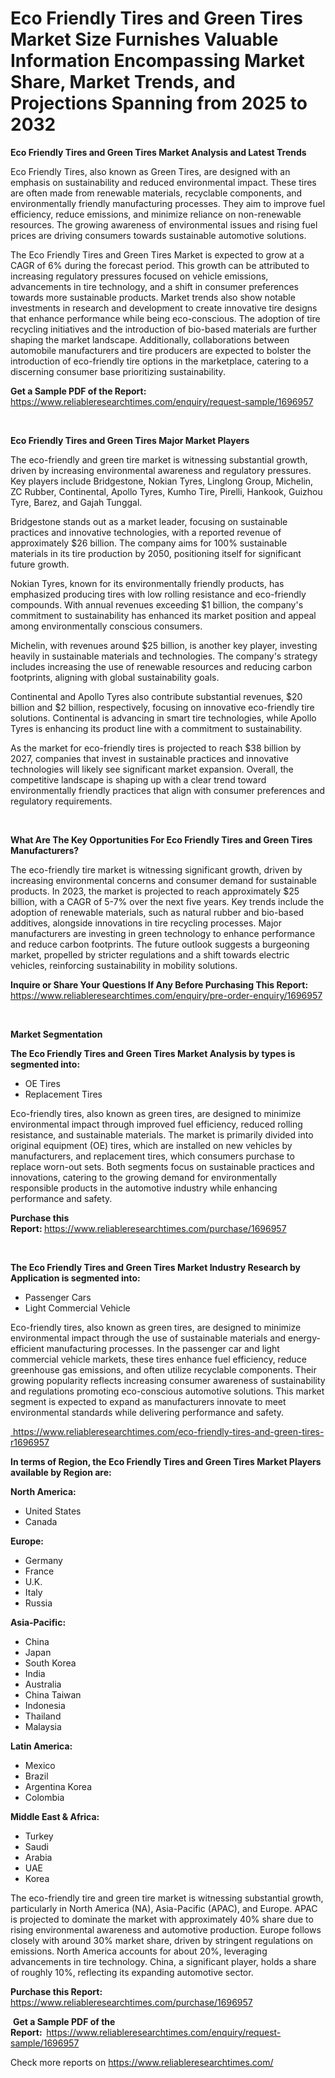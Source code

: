 <p><h1>Eco Friendly Tires and Green Tires Market Size Furnishes Valuable Information Encompassing Market Share, Market Trends, and Projections Spanning from 2025 to 2032</h1></p><p><strong>Eco Friendly Tires and Green Tires Market Analysis and Latest Trends</strong></p>
<p><p>Eco Friendly Tires, also known as Green Tires, are designed with an emphasis on sustainability and reduced environmental impact. These tires are often made from renewable materials, recyclable components, and environmentally friendly manufacturing processes. They aim to improve fuel efficiency, reduce emissions, and minimize reliance on non-renewable resources. The growing awareness of environmental issues and rising fuel prices are driving consumers towards sustainable automotive solutions.</p><p>The Eco Friendly Tires and Green Tires Market is expected to grow at a CAGR of 6% during the forecast period. This growth can be attributed to increasing regulatory pressures focused on vehicle emissions, advancements in tire technology, and a shift in consumer preferences towards more sustainable products. Market trends also show notable investments in research and development to create innovative tire designs that enhance performance while being eco-conscious. The adoption of tire recycling initiatives and the introduction of bio-based materials are further shaping the market landscape. Additionally, collaborations between automobile manufacturers and tire producers are expected to bolster the introduction of eco-friendly tire options in the marketplace, catering to a discerning consumer base prioritizing sustainability.</p></p>
<p><strong>Get a Sample PDF of the Report:&nbsp;</strong> <a href="https://www.reliableresearchtimes.com/enquiry/request-sample/1696957?utm_campaign=2237&utm_medium=2&utm_source=Github&utm_content=ia&utm_term=27032025&utm_id=eco-friendly-tires-and-green-tires">https://www.reliableresearchtimes.com/enquiry/request-sample/1696957</a></p>
<p>&nbsp;</p>
<p><strong>Eco Friendly Tires and Green Tires Major Market Players</strong></p>
<p><p>The eco-friendly and green tire market is witnessing substantial growth, driven by increasing environmental awareness and regulatory pressures. Key players include Bridgestone, Nokian Tyres, Linglong Group, Michelin, ZC Rubber, Continental, Apollo Tyres, Kumho Tire, Pirelli, Hankook, Guizhou Tyre, Barez, and Gajah Tunggal.</p><p>Bridgestone stands out as a market leader, focusing on sustainable practices and innovative technologies, with a reported revenue of approximately $26 billion. The company aims for 100% sustainable materials in its tire production by 2050, positioning itself for significant future growth.</p><p>Nokian Tyres, known for its environmentally friendly products, has emphasized producing tires with low rolling resistance and eco-friendly compounds. With annual revenues exceeding $1 billion, the company's commitment to sustainability has enhanced its market position and appeal among environmentally conscious consumers.</p><p>Michelin, with revenues around $25 billion, is another key player, investing heavily in sustainable materials and technologies. The company's strategy includes increasing the use of renewable resources and reducing carbon footprints, aligning with global sustainability goals.</p><p>Continental and Apollo Tyres also contribute substantial revenues, $20 billion and $2 billion, respectively, focusing on innovative eco-friendly tire solutions. Continental is advancing in smart tire technologies, while Apollo Tyres is enhancing its product line with a commitment to sustainability.</p><p>As the market for eco-friendly tires is projected to reach $38 billion by 2027, companies that invest in sustainable practices and innovative technologies will likely see significant market expansion. Overall, the competitive landscape is shaping up with a clear trend toward environmentally friendly practices that align with consumer preferences and regulatory requirements.</p></p>
<p>&nbsp;</p>
<p><strong>What Are The Key Opportunities For Eco Friendly Tires and Green Tires Manufacturers?</strong></p>
<p><p>The eco-friendly tire market is witnessing significant growth, driven by increasing environmental concerns and consumer demand for sustainable products. In 2023, the market is projected to reach approximately $25 billion, with a CAGR of 5-7% over the next five years. Key trends include the adoption of renewable materials, such as natural rubber and bio-based additives, alongside innovations in tire recycling processes. Major manufacturers are investing in green technology to enhance performance and reduce carbon footprints. The future outlook suggests a burgeoning market, propelled by stricter regulations and a shift towards electric vehicles, reinforcing sustainability in mobility solutions.</p></p>
<p><strong>Inquire or Share Your Questions If Any Before Purchasing This Report:</strong> <a href="https://www.reliableresearchtimes.com/enquiry/pre-order-enquiry/1696957?utm_campaign=2237&utm_medium=2&utm_source=Github&utm_content=ia&utm_term=27032025&utm_id=eco-friendly-tires-and-green-tires">https://www.reliableresearchtimes.com/enquiry/pre-order-enquiry/1696957</a></p>
<p>&nbsp;</p>
<p><strong>Market Segmentation</strong></p>
<p><strong>The Eco Friendly Tires and Green Tires Market Analysis by types is segmented into:</strong></p>
<p><ul><li>OE Tires</li><li>Replacement Tires</li></ul></p>
<p><p>Eco-friendly tires, also known as green tires, are designed to minimize environmental impact through improved fuel efficiency, reduced rolling resistance, and sustainable materials. The market is primarily divided into original equipment (OE) tires, which are installed on new vehicles by manufacturers, and replacement tires, which consumers purchase to replace worn-out sets. Both segments focus on sustainable practices and innovations, catering to the growing demand for environmentally responsible products in the automotive industry while enhancing performance and safety.</p></p>
<p><strong>Purchase this Report:&nbsp;</strong><a href="https://www.reliableresearchtimes.com/purchase/1696957?utm_campaign=2237&utm_medium=2&utm_source=Github&utm_content=ia&utm_term=27032025&utm_id=eco-friendly-tires-and-green-tires">https://www.reliableresearchtimes.com/purchase/1696957</a></p>
<p>&nbsp;</p>
<p><strong>The Eco Friendly Tires and Green Tires Market Industry Research by Application is segmented into:</strong></p>
<p><ul><li>Passenger Cars</li><li>Light Commercial Vehicle</li></ul></p>
<p><p>Eco-friendly tires, also known as green tires, are designed to minimize environmental impact through the use of sustainable materials and energy-efficient manufacturing processes. In the passenger car and light commercial vehicle markets, these tires enhance fuel efficiency, reduce greenhouse gas emissions, and often utilize recyclable components. Their growing popularity reflects increasing consumer awareness of sustainability and regulations promoting eco-conscious automotive solutions. This market segment is expected to expand as manufacturers innovate to meet environmental standards while delivering performance and safety.</p></p>
<p><a href="https://www.reliableresearchtimes.com/eco-friendly-tires-and-green-tires-r1696957?utm_campaign=2237&utm_medium=2&utm_source=Github&utm_content=ia&utm_term=27032025&utm_id=eco-friendly-tires-and-green-tires">&nbsp;https://www.reliableresearchtimes.com/eco-friendly-tires-and-green-tires-r1696957</a></p>
<p><strong>In terms of Region, the Eco Friendly Tires and Green Tires Market Players available by Region are:</strong></p>
<p>
    <p> <strong> North America: </strong>
        <ul>
            <li>United States</li>
            <li>Canada</li>
        </ul>
        </p> 
    <p> <strong> Europe: </strong>
        <ul>
            <li>Germany</li>
            <li>France</li>
            <li>U.K.</li>
            <li>Italy</li>
            <li>Russia</li>
        </ul>
        </p> 
    <p> <strong> Asia-Pacific: </strong>
        <ul>
            <li>China</li>
            <li>Japan</li>
            <li>South Korea</li>
            <li>India</li>
            <li>Australia</li>
            <li>China Taiwan</li>
            <li>Indonesia</li>
            <li>Thailand</li>
            <li>Malaysia</li>
        </ul>
        </p> 
    <p> <strong> Latin America: </strong>
        <ul>
            <li>Mexico</li>
            <li>Brazil</li>
            <li>Argentina Korea</li>
            <li>Colombia</li>
        </ul>
        </p> 
    <p> <strong> Middle East & Africa: </strong>
        <ul>
            <li>Turkey</li>
            <li>Saudi</li>
            <li>Arabia</li>
            <li>UAE</li>
            <li>Korea</li>
        </ul>
    </p>
    </p>
<p><p>The eco-friendly tire and green tire market is witnessing substantial growth, particularly in North America (NA), Asia-Pacific (APAC), and Europe. APAC is projected to dominate the market with approximately 40% share due to rising environmental awareness and automotive production. Europe follows closely with around 30% market share, driven by stringent regulations on emissions. North America accounts for about 20%, leveraging advancements in tire technology. China, a significant player, holds a share of roughly 10%, reflecting its expanding automotive sector.</p></p>
<p><strong>Purchase this Report: </strong><a href="https://www.reliableresearchtimes.com/purchase/1696957?utm_campaign=2237&utm_medium=2&utm_source=Github&utm_content=ia&utm_term=27032025&utm_id=eco-friendly-tires-and-green-tires">https://www.reliableresearchtimes.com/purchase/1696957</a></p>
<p>&nbsp;<strong>Get a Sample PDF of the Report:&nbsp;&nbsp;</strong><a href="https://www.reliableresearchtimes.com/enquiry/request-sample/1696957?utm_campaign=2237&utm_medium=2&utm_source=Github&utm_content=ia&utm_term=27032025&utm_id=eco-friendly-tires-and-green-tires">https://www.reliableresearchtimes.com/enquiry/request-sample/1696957</a></p>
<p><strong></strong></p>
<p>Check more reports on <a href="https://www.reliableresearchtimes.com/?utm_campaign=2237&utm_medium=2&utm_source=Github&utm_content=ia&utm_term=27032025&utm_id=eco-friendly-tires-and-green-tires">https://www.reliableresearchtimes.com/</a></p>